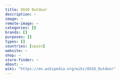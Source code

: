 ```yaml
---
title: OSSO Outdoor
description: ~
image: ~
remote-image: ~
categories: []
brands: []
purposes: []
types: []
countries: [spain]
website: ~
shop: ~
store-finder: ~
about: ~
wiki: "https://en.wikipedia.org/wiki/OSSO_Outdoor"
---
```

